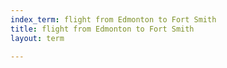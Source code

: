 ```yaml
---
index_term: flight from Edmonton to Fort Smith
title: flight from Edmonton to Fort Smith
layout: term

---
```

